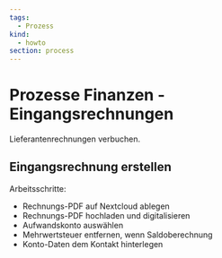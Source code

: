 ```yaml
---
tags:
  - Prozess
kind:
  - howto
section: process
---
```


# Prozesse Finanzen - Eingangsrechnungen

Lieferantenrechnungen verbuchen.

## Eingangsrechnung erstellen

Arbeitsschritte:

- Rechnungs-PDF auf Nextcloud ablegen
- Rechnungs-PDF hochladen und digitalisieren
- Aufwandskonto auswählen
- Mehrwertsteuer entfernen, wenn Saldoberechnung
- Konto-Daten dem Kontakt hinterlegen

